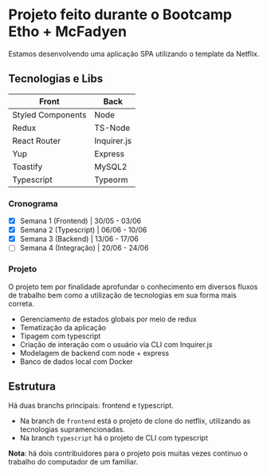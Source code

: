 # Projeto feito durante o Bootcamp Etho + McFadyen
Estamos desenvolvendo uma aplicação SPA utilizando o template da Netflix.

## Tecnologias e Libs
| Front | Back |
| ----------- | ----------- |
| Styled Components | Node |
| Redux | TS-Node | 
| React Router | Inquirer.js | 
| Yup | Express | 
| Toastify | MySQL2 | 
| Typescript | Typeorm | 

### Cronograma
- [x] Semana 1 (Frontend) | 30/05 - 03/06
- [x] Semana 2 (Typescript)  | 06/06 - 10/06
- [x] Semana 3 (Backend) | 13/06 - 17/06
- [ ] Semana 4 (Integração) | 20/06 - 24/06

### Projeto
O projeto tem por finalidade aprofundar o conhecimento em diversos fluxos de trabalho bem como a utilização de tecnologias em sua forma mais correta.

* Gerenciamento de estados globais por meio de redux 
* Tematização da aplicação
* Tipagem com typescript
* Criação de interação com o usuário via CLI com Inquirer.js
* Modelagem de backend com node + express
* Banco de dados local com Docker

## Estrutura
Há duas branchs principais: frontend e typescript.
- Na branch de `frontend` está o projeto de clone do netflix, utilizando as tecnologias supramencionadas.
- Na branch `typescript` há o projeto de CLI com typescript

**Nota**: há dois contribuidores para o projeto pois muitas vezes continuo o trabalho do computador de um familiar.
